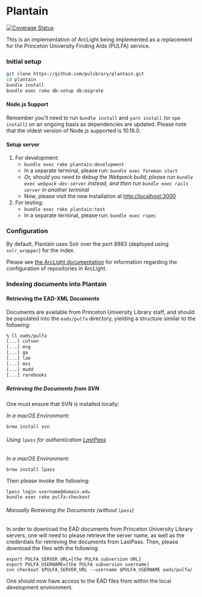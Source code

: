 # Plantain
[![Coverage Status](https://coveralls.io/repos/github/pulibrary/plantain/badge.svg?branch=master)](https://coveralls.io/github/pulibrary/plantain?branch=master)

This is an implementation of ArcLight being implemented as a replacement for the
 Princeton University Finding Aids (PULFA) service.

### Initial setup
```sh
git clone https://github.com/pulibrary/plantain.git
cd plantain
bundle install
bundle exec rake db:setup db:migrate
```

#### Node.js Support
Remember you'll need to run `bundle install` and `yarn install` (or `npm 
install`) on an ongoing basis as dependencies are updated.  Please note that the
oldest version of Node.js supported is 10.16.0.

#### Setup server
1. For development:
   - `bundle exec rake plantain:development`
   - In a separate terminal, please run: `bundle exec foreman start`
   - _Or, should you need to debug the Webpack build, please run `bundle exec webpack-dev-server` instead, and then run `bundle exec rails server` in another terminal_
   - Now, please visit the new installation at
     [http://localhost:3000](http://localhost:3000)
2. For testing:
   - `bundle exec rake plantain:test`
   - In a separate terminal, please run: `bundle exec rspec`

### Configuration
By default, Plantain uses Solr over the port 8983 (deployed using
`solr_wrapper`) for the index.

Please see [the ArcLight 
documentation](https://github.com/projectblacklight/arclight/wiki/Indexing-EAD-in-ArcLight#repository-configuration)
for information regarding the configuration of repositories in ArcLight.

### Indexing documents into Plantain

#### Retrieving the EAD-XML Documents
Documents are available from Princeton University Library staff, and should be
populated into the `eads/pulfa` directory, yielding a structure similar to the
following:

```bash
% ll eads/pulfa
[...] cotsen
[...] eng
[...] ga
[...] lae
[...] mss
[...] mudd
[...] rarebooks
```

##### Retrieving the Documents from SVN

One must ensure that SVN is installed locally:

*In a macOS Environment:*
```
brew install svn
```

###### Using `lpass` for authentication [LastPass](https://lastpass.com)

*In a macOS Environment:*
```
brew install lpass
```

Then please invoke the following:
```
lpass login username@domain.edu
bundle exec rake pulfa:checkout
```

###### Manually Retrieving the Documents (without `lpass`)
In order to download the EAD documents from Princeton University Library
servers, one will need to please retrieve the server name, as well as the
credentials for retrieving the documents from LastPass. Then, please download
the files with the following:

```
export PULFA_SERVER_URL=[the PULFA subversion URL]
export PULFA_USERNAME=[the PULFA subversion username]
svn checkout $PULFA_SERVER_URL --username $PULFA_USERNAME eads/pulfa/
```

One should now have access to the EAD files from within the local development 
environment.
